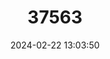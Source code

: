 ---
title: "37563"
category: "Arctostaphylos catalinae"
draft: false
date: 2024-02-22 13:03:50
languages:
  English: ["Santa Catalina Island Manzanita"]
---